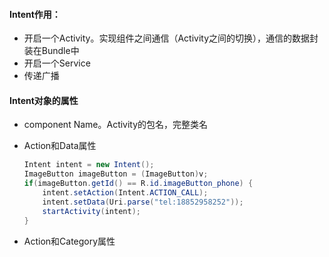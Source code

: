 #### Intent作用：

- 开启一个Activity。实现组件之间通信（Activity之间的切换），通信的数据封装在Bundle中
- 开启一个Service
- 传递广播

#### Intent对象的属性

- component Name。Activity的包名，完整类名

- Action和Data属性
  
  ```java
  Intent intent = new Intent();
  ImageButton imageButton = (ImageButton)v;
  if(imageButton.getId() == R.id.imageButton_phone) {
      intent.setAction(Intent.ACTION_CALL);
      intent.setData(Uri.parse("tel:18852958252"));
      startActivity(intent);
  }
  ```

- Action和Category属性

  